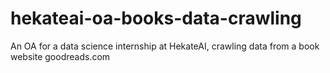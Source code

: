 # hekateai-oa-books-data-crawling
An OA for a data science internship at HekateAI, crawling data from a book website goodreads.com
